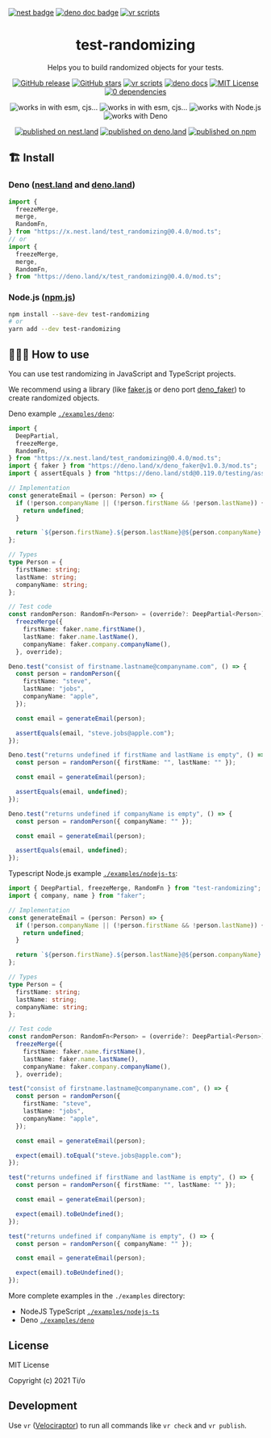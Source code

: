 [![nest badge](https://nest.land/badge.svg)](https://nest.land/package/test_randomizing)
[![deno doc badge](https://doc.deno.land/badge.svg)](https://doc.deno.land/https://deno.land/x/test_randomizing/mod.ts)
[![vr scripts](https://badges.velociraptor.run/flat.svg)](https://velociraptor.run)

<h1 align="center">
  test-randomizing
</h1>
<p align="center">
  Helps you to build randomized objects for your tests.
</p>

<p align="center">
 <a href="https://github.com/tiloio/test-randomizing/releases"><img alt="GitHub release" src="https://img.shields.io/github/v/release/tiloio/test-randomizing?logo=github"></a>
 <a href="https://github.com/tiloio/test-randomizing"><img alt="GitHub stars" src="https://img.shields.io/github/stars/tiloio/test-randomizing?logo=github"></a>
 <a href="#badge"><img alt="vr scripts" src="https://badges.velociraptor.run/flat.svg"/></a>
 <a href="https://doc.deno.land/https://deno.land/x/test_randomizing/mod.ts"><img alt="deno docs"  src="https://doc.deno.land/badge.svg"></a>
 <a href="LICENSE"><img alt="MIT License" src="https://img.shields.io/badge/license-MIT-brightgreen"/></a>
 <a href="LICENSE"><img alt="0 dependencies" src="https://img.shields.io/badge/dependencies-0-brightgreen"/></a>
</p>

<p align="center"> 
<img alt="works in with esm, cjs..." src="https://img.shields.io/badge/JavaScript-all-brightgreen?logo=javascript">
<img alt="works in with esm, cjs..." src="https://img.shields.io/badge/TypeScript-%5E2.0.0-brightgreen?logo=typescript">
<img alt="works with Node.js" src="https://img.shields.io/badge/Node.js-%5E12.0.0-brightgreen?logo=node.js">
<img alt="works with Deno" src="https://img.shields.io/badge/Deno-%5E1.0.0-brightgreen?logo=deno">
</p>

<p align="center">
  <a href="https://nest.land/package/test_randomizing"><img alt="published on nest.land" src="https://nest.land/badge.svg"></a>
 <a href="https://deno.land/x/test_randomizing"><img alt="published on deno.land" src="https://img.shields.io/badge/PUBLISHED%20ON%20DENO.LAND-272727?logo=deno"/></a>
 <a href="https://deno.land/x/test_randomizing"><img alt="published on npm" src="https://img.shields.io/badge/PUBLISHED%20ON%20NPM-272727?logo=npm"/></a>
</p>

## 🏗 Install

### Deno ([nest.land](https://nest.land/package/test_randomizing) and [deno.land](https://deno.land/x/test_randomizing))

```javascript
import {
  freezeMerge,
  merge,
  RandomFn,
} from "https://x.nest.land/test_randomizing@0.4.0/mod.ts";
// or
import {
  freezeMerge,
  merge,
  RandomFn,
} from "https://deno.land/x/test_randomizing@0.4.0/mod.ts";
```

### Node.js ([npm.js](https://www.npmjs.com/package/test-randomizing))

```sh
npm install --save-dev test-randomizing
# or
yarn add --dev test-randomizing
```

## 🤷🏽‍♂️ How to use

You can use test randomizing in JavaScript and TypeScript projects.

We recommend using a library (like
[faker.js](https://github.com/marak/Faker.js/) or deno port
[deno_faker](https://deno.land/x/deno_faker@v1.0.3)) to create randomized
objects.

Deno example
[`./examples/deno`](https://github.com/tiloio/test-randomizing/tree/main/examples/deno):

```typescript
import {
  DeepPartial,
  freezeMerge,
  RandomFn,
} from "https://x.nest.land/test_randomizing@0.4.0/mod.ts";
import { faker } from "https://deno.land/x/deno_faker@v1.0.3/mod.ts";
import { assertEquals } from "https://deno.land/std@0.119.0/testing/asserts.ts";

// Implementation
const generateEmail = (person: Person) => {
  if (!person.companyName || (!person.firstName && !person.lastName)) {
    return undefined;
  }

  return `${person.firstName}.${person.lastName}@${person.companyName}.com`;
};

// Types
type Person = {
  firstName: string;
  lastName: string;
  companyName: string;
};

// Test code
const randomPerson: RandomFn<Person> = (override?: DeepPartial<Person>) =>
  freezeMerge({
    firstName: faker.name.firstName(),
    lastName: faker.name.lastName(),
    companyName: faker.company.companyName(),
  }, override);

Deno.test("consist of firstname.lastname@companyname.com", () => {
  const person = randomPerson({
    firstName: "steve",
    lastName: "jobs",
    companyName: "apple",
  });

  const email = generateEmail(person);

  assertEquals(email, "steve.jobs@apple.com");
});

Deno.test("returns undefined if firstName and lastName is empty", () => {
  const person = randomPerson({ firstName: "", lastName: "" });

  const email = generateEmail(person);

  assertEquals(email, undefined);
});

Deno.test("returns undefined if companyName is empty", () => {
  const person = randomPerson({ companyName: "" });

  const email = generateEmail(person);

  assertEquals(email, undefined);
});
```

Typescript Node.js example
[`./examples/nodejs-ts`](https://github.com/tiloio/test-randomizing/tree/main/examples/nodejs-ts):

```typescript
import { DeepPartial, freezeMerge, RandomFn } from "test-randomizing";
import { company, name } from "faker";

// Implementation
const generateEmail = (person: Person) => {
  if (!person.companyName || (!person.firstName && !person.lastName)) {
    return undefined;
  }

  return `${person.firstName}.${person.lastName}@${person.companyName}.com`;
};

// Types
type Person = {
  firstName: string;
  lastName: string;
  companyName: string;
};

// Test code
const randomPerson: RandomFn<Person> = (override?: DeepPartial<Person>) =>
  freezeMerge({
    firstName: faker.name.firstName(),
    lastName: faker.name.lastName(),
    companyName: faker.company.companyName(),
  }, override);

test("consist of firstname.lastname@companyname.com", () => {
  const person = randomPerson({
    firstName: "steve",
    lastName: "jobs",
    companyName: "apple",
  });

  const email = generateEmail(person);

  expect(email).toEqual("steve.jobs@apple.com");
});

test("returns undefined if firstName and lastName is empty", () => {
  const person = randomPerson({ firstName: "", lastName: "" });

  const email = generateEmail(person);

  expect(email).toBeUndefined();
});

test("returns undefined if companyName is empty", () => {
  const person = randomPerson({ companyName: "" });

  const email = generateEmail(person);

  expect(email).toBeUndefined();
});
```

More complete examples in the `./examples` directory:

- NodeJS TypeScript
  [`./examples/nodejs-ts`](https://github.com/tiloio/test-randomizing/tree/main/examples/nodejs-ts)
- Deno
  [`./examples/deno`](https://github.com/tiloio/test-randomizing/tree/main/examples/deno)

## License

MIT License

Copyright (c) 2021 Ti/o

## Development

Use `vr` ([Velociraptor](https://velociraptor.run/)) to run all commands like `vr check` and `vr publish`.
